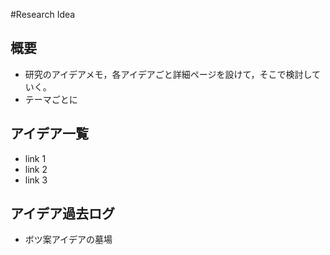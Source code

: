 #Research Idea

## 概要

* 研究のアイデアメモ，各アイデアごと詳細ページを設けて，そこで検討していく。
* テーマごとに

## アイデア一覧


* link 1
* link 2
* link 3

## アイデア過去ログ
* ボツ案アイデアの墓場